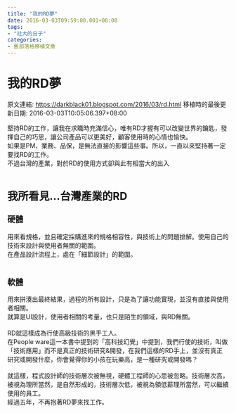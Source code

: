 ```yaml
---
title: "我的RD夢"
date: 2016-03-03T09:59:00.001+08:00
tags: 
- "社大的日子"
categories:
- 舊部落格移植文章
---
```


# 我的RD夢

原文連結: https://darkblack01.blogspot.com/2016/03/rd.html
移植時的最後更新日期: 2016-03-03T10:05:06.397+08:00

堅持RD的工作，讓我在求職時充滿信心，唯有RD才握有可以改變世界的鑰匙，發揮自己的巧思，讓公司產品可以更美好，顧客使用時的心情也愉快。<br />如果是PM、業務、品保，是無法直接的影響這些事。所以，一直以來堅持著一定要找RD的工作。<br />不過台灣的產業，對於RD的使用方式卻與此有相當大的出入<br /><br /><h2><span style="font-size: x-large;">我所看見...台灣產業的RD</span></h2><h3><span style="font-size: large;">硬體</span></h3>用來看規格，並且確定採購進來的規格相容性，與技術上的問題排解。使用自己的技術來設計與使用者無關的範圍。<br />在產品設計流程上，處在「細節設計」的範圍。<br /><br /><h3><span style="font-size: large;">軟體</span></h3>用來拼湊出最終結果，過程的所有設計，只是為了讓功能實現，並沒有直接與使用者相關。<br />就算是UI設計，使用者相關的考量，也只是陌生的領域，與RD無關。<br /><br />RD就這樣成為行使高級技術的黑手工人。<br />在People ware這一本書中提到的「高科技幻覺」中提到，我們行使的技術，叫做「技術應用」而不是真正的技術研究&amp;開發，在我們這樣的RD手上，並沒有真正研究或開發什麼，你會覺得你的小孩在玩樂高，是一種研究或開發嗎？<br /><br />就這樣，程式設計師的技術層次被無視，硬體工程師的心思被忽略。技術層次高，被視為理所當然，是自然形成的，技術層次低，被視為領低薪理所當然，可以繼續使用的員工。<br />經過五年，不再抱著RD夢來找工作。
